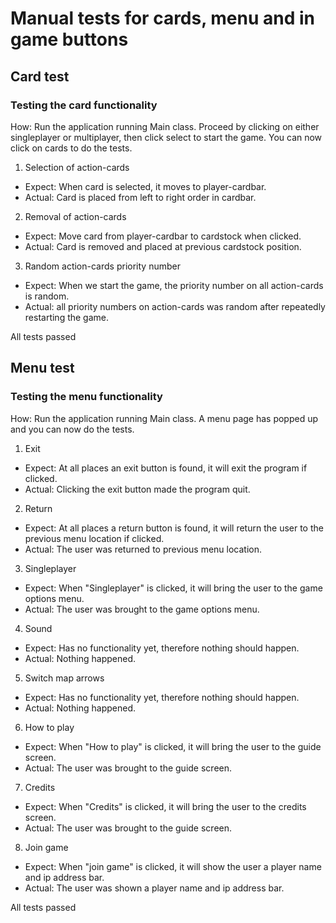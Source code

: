# Manual tests for cards, menu and in game buttons

## Card test

### Testing the card functionality

How: Run the application running Main class. Proceed by clicking on either singleplayer or multiplayer, then click select to start the game. You can now click on cards to do the tests.

1. Selection of action-cards
 - Expect: When card is selected, it moves to player-cardbar.
 - Actual: Card is placed from left to right order in cardbar.

2. Removal of action-cards
 - Expect: Move card from player-cardbar to cardstock when clicked.
 - Actual: Card is removed and placed at previous cardstock position.

3. Random action-cards priority number
 - Expect: When we start the game, the priority number on all action-cards is random.
 - Actual: all priority numbers on action-cards was random after repeatedly restarting the game.

All tests passed

## Menu test

### Testing the menu functionality

How: Run the application running Main class. A menu page has popped up and you can now do the tests.

1. Exit
 - Expect: At all places an exit button is found, it will exit the program if clicked.
 - Actual: Clicking the exit button made the program quit.

2. Return
 - Expect: At all places a return button is found, it will return the user to the previous menu location if clicked.
 - Actual: The user was returned to previous menu location.

3. Singleplayer
 - Expect: When "Singleplayer" is clicked, it will bring the user to the game options menu.
 - Actual: The user was brought to the game options menu.

4. Sound
 - Expect: Has no functionality yet, therefore nothing should happen.
 - Actual: Nothing happened.

5. Switch map arrows
 - Expect: Has no functionality yet, therefore nothing should happen.
 - Actual: Nothing happened.
 
6. How to play
 - Expect: When "How to play" is clicked, it will bring the user to the guide screen.
 - Actual: The user was brought to the guide screen.
 
7. Credits
 - Expect: When "Credits" is clicked, it will bring the user to the credits screen.
 - Actual: The user was brought to the guide screen.
 
8. Join game
 - Expect: When "join game" is clicked, it will show the user a player name and ip address bar.
 - Actual: The user was shown a player name and ip address bar.

All tests passed
